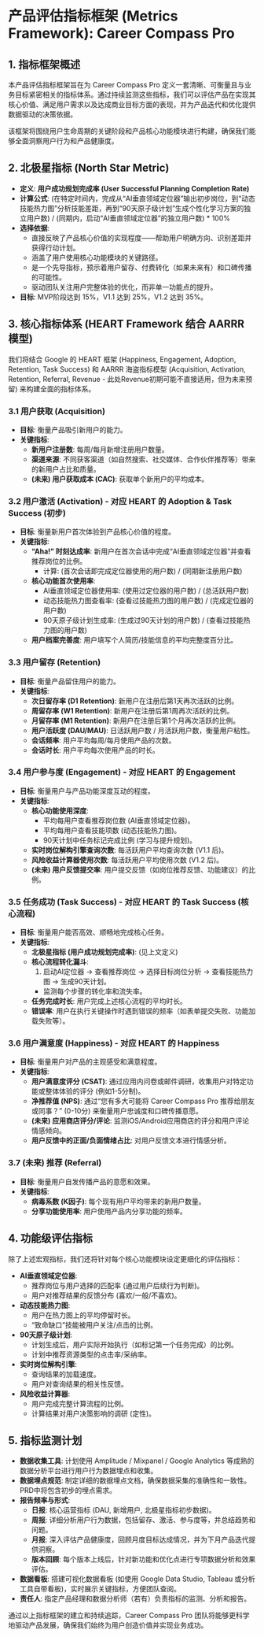 # 产品评估指标框架 (Metrics Framework): Career Compass Pro

## 1. 指标框架概述

本产品评估指标框架旨在为 Career Compass Pro 定义一套清晰、可衡量且与业务目标紧密相关的指标体系。通过持续监测这些指标，我们可以评估产品在实现其核心价值、满足用户需求以及达成商业目标方面的表现，并为产品迭代和优化提供数据驱动的决策依据。

该框架将围绕用户生命周期的关键阶段和产品核心功能模块进行构建，确保我们能够全面洞察用户行为和产品健康度。

## 2. 北极星指标 (North Star Metric)

*   **定义**: **用户成功规划完成率 (User Successful Planning Completion Rate)**
*   **计算公式**: (在特定时间内，完成从“AI垂直领域定位器”输出初步岗位，到“动态技能热力图”分析技能差距，再到“90天原子级计划”生成个性化学习方案的独立用户数) / (同期内，启动“AI垂直领域定位器”的独立用户数) * 100%
*   **选择依据**:
    *   直接反映了产品核心价值的实现程度——帮助用户明确方向、识别差距并获得行动计划。
    *   涵盖了用户使用核心功能模块的关键路径。
    *   是一个先导指标，预示着用户留存、付费转化（如果未来有）和口碑传播的可能性。
    *   驱动团队关注用户完整体验的优化，而非单一功能点的提升。
*   **目标**: MVP阶段达到 15%，V1.1 达到 25%，V1.2 达到 35%。

## 3. 核心指标体系 (HEART Framework 结合 AARRR 模型)

我们将结合 Google 的 HEART 框架 (Happiness, Engagement, Adoption, Retention, Task Success) 和 AARRR 海盗指标模型 (Acquisition, Activation, Retention, Referral, Revenue - 此处Revenue初期可能不直接适用，但为未来预留) 来构建全面的指标体系。

### 3.1 用户获取 (Acquisition)

*   **目标**: 衡量产品吸引新用户的能力。
*   **关键指标**:
    *   **新用户注册数**: 每周/每月新增注册用户数量。
    *   **渠道来源**: 不同获客渠道（如自然搜索、社交媒体、合作伙伴推荐等）带来的新用户占比和质量。
    *   **(未来) 用户获取成本 (CAC)**: 获取单个新用户的平均成本。

### 3.2 用户激活 (Activation) - 对应 HEART 的 Adoption & Task Success (初步)

*   **目标**: 衡量新用户首次体验到产品核心价值的程度。
*   **关键指标**:
    *   **“Aha!” 时刻达成率**: 新用户在首次会话中完成“AI垂直领域定位器”并查看推荐岗位的比例。
        *   计算: (首次会话即完成定位器使用的用户数) / (同期新注册用户数)
    *   **核心功能首次使用率**:
        *   AI垂直领域定位器使用率: (使用过定位器的用户数) / (总活跃用户数)
        *   动态技能热力图查看率: (查看过技能热力图的用户数) / (完成定位器的用户数)
        *   90天原子级计划生成率: (生成过90天计划的用户数) / (查看过技能热力图的用户数)
    *   **用户档案完善度**: 用户填写个人简历/技能信息的平均完整度百分比。

### 3.3 用户留存 (Retention)

*   **目标**: 衡量产品留住用户的能力。
*   **关键指标**:
    *   **次日留存率 (D1 Retention)**: 新用户在注册后第1天再次活跃的比例。
    *   **周留存率 (W1 Retention)**: 新用户在注册后第1周再次活跃的比例。
    *   **月留存率 (M1 Retention)**: 新用户在注册后第1个月再次活跃的比例。
    *   **用户活跃度 (DAU/MAU)**: 日活跃用户数 / 月活跃用户数，衡量用户粘性。
    *   **会话频率**: 用户平均每周/每月使用产品的次数。
    *   **会话时长**: 用户平均每次使用产品的时长。

### 3.4 用户参与度 (Engagement) - 对应 HEART 的 Engagement

*   **目标**: 衡量用户与产品功能深度互动的程度。
*   **关键指标**:
    *   **核心功能使用深度**:
        *   平均每用户查看推荐岗位数 (AI垂直领域定位器)。
        *   平均每用户查看技能项数 (动态技能热力图)。
        *   90天计划中任务标记完成比例 (学习与提升规划)。
    *   **实时岗位解构引擎查询次数**: 每活跃用户平均查询次数 (V1.1 后)。
    *   **风险收益计算器使用次数**: 每活跃用户平均使用次数 (V1.2 后)。
    *   **(未来) 用户反馈提交率**: 用户提交反馈（如岗位推荐反馈、功能建议）的比例。

### 3.5 任务成功 (Task Success) - 对应 HEART 的 Task Success (核心流程)

*   **目标**: 衡量用户能否高效、顺畅地完成核心任务。
*   **关键指标**:
    *   **北极星指标 (用户成功规划完成率)**: (见上文定义)
    *   **核心流程转化漏斗**:
        1.  启动AI定位器 -> 查看推荐岗位 -> 选择目标岗位分析 -> 查看技能热力图 -> 生成90天计划。
        *   监测每个步骤的转化率和流失率。
    *   **任务完成时长**: 用户完成上述核心流程的平均时长。
    *   **错误率**: 用户在执行关键操作时遇到错误的频率（如表单提交失败、功能加载失败等）。

### 3.6 用户满意度 (Happiness) - 对应 HEART 的 Happiness

*   **目标**: 衡量用户对产品的主观感受和满意程度。
*   **关键指标**:
    *   **用户满意度评分 (CSAT)**: 通过应用内问卷或邮件调研，收集用户对特定功能或整体体验的评分 (例如1-5分制)。
    *   **净推荐值 (NPS)**: 通过“您有多大可能将 Career Compass Pro 推荐给朋友或同事？” (0-10分) 来衡量用户忠诚度和口碑传播意愿。
    *   **(未来) 应用商店评分/评论**: 监测iOS/Android应用商店的评分和用户评论情感倾向。
    *   **用户反馈中的正面/负面情绪占比**: 对用户反馈文本进行情感分析。

### 3.7 (未来) 推荐 (Referral)

*   **目标**: 衡量用户自发传播产品的意愿和效果。
*   **关键指标**:
    *   **病毒系数 (K因子)**: 每个现有用户平均带来的新用户数量。
    *   **分享功能使用率**: 用户使用产品内分享功能的频率。

## 4. 功能级评估指标

除了上述宏观指标，我们还将针对每个核心功能模块设定更细化的评估指标：

*   **AI垂直领域定位器**:
    *   推荐岗位与用户选择的匹配率 (通过用户后续行为判断)。
    *   用户对推荐结果的反馈分布 (喜欢/一般/不喜欢)。
*   **动态技能热力图**:
    *   用户在热力图上的平均停留时长。
    *   “致命缺口”技能被用户关注/点击的比例。
*   **90天原子级计划**:
    *   计划生成后，用户实际开始执行（如标记第一个任务完成）的比例。
    *   计划中推荐资源类型的点击率/采纳率。
*   **实时岗位解构引擎**:
    *   查询结果的加载速度。
    *   用户对查询结果的相关性反馈。
*   **风险收益计算器**:
    *   用户完成完整计算流程的比例。
    *   计算结果对用户决策影响的调研 (定性)。

## 5. 指标监测计划

*   **数据收集工具**: 计划使用 Amplitude / Mixpanel / Google Analytics 等成熟的数据分析平台进行用户行为数据埋点和收集。
*   **数据埋点规范**: 制定详细的数据埋点文档，确保数据采集的准确性和一致性。PRD中将包含初步的埋点需求。
*   **报告频率与形式**:
    *   **日报**: 核心运营指标 (DAU, 新增用户, 北极星指标初步数据)。
    *   **周报**: 详细分析用户行为数据，包括留存、激活、参与度等，并总结趋势和问题。
    *   **月报**: 深入评估产品健康度，回顾月度目标达成情况，并为下月产品迭代提供洞察。
    *   **版本回顾**: 每个版本上线后，针对新功能和优化点进行专项数据分析和效果评估。
*   **数据看板**: 搭建可视化数据看板 (如使用 Google Data Studio, Tableau 或分析工具自带看板)，实时展示关键指标，方便团队查阅。
*   **责任人**: 指定产品经理和数据分析师（若有）负责指标的监测、分析和报告。

通过以上指标框架的建立和持续追踪，Career Compass Pro 团队将能够更科学地驱动产品发展，确保我们始终为用户创造价值并实现业务成功。